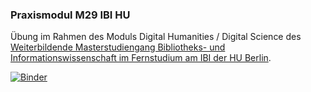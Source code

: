 ### Praxismodul M29 IBI HU

Übung im Rahmen des Moduls Digital Humanities / Digital Science des [Weiterbildende Masterstudiengang Bibliotheks- und Informationswissenschaft im Fernstudium am IBI der HU Berlin](https://moodle.hu-berlin.de/enrol/index.php?id=128871).

[![Binder](https://mybinder.org/badge_logo.svg)](https://mybinder.org/v2/gh/subugoe/ibi_austen_29/HEAD?urlpath=rstudio)
